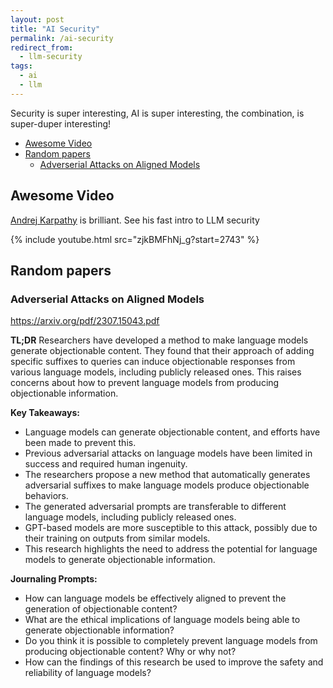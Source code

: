 ```yaml
---
layout: post
title: "AI Security"
permalink: /ai-security
redirect_from:
  - llm-security
tags:
  - ai
  - llm
---
```


Security is super interesting, AI is super interesting, the combination, is super-duper interesting!

<!-- prettier-ignore-start -->
<!-- vim-markdown-toc GFM -->

- [Awesome Video](#awesome-video)
- [Random papers](#random-papers)
    - [Adverserial Attacks on Aligned Models](#adverserial-attacks-on-aligned-models)

<!-- vim-markdown-toc -->
<!-- prettier-ignore-end -->

## Awesome Video

[Andrej Karpathy](https://www.youtube.com/@AndrejKarpathy) is brilliant. See his fast intro to LLM security

{% include youtube.html src="zjkBMFhNj_g?start=2743" %}

## Random papers

### Adverserial Attacks on Aligned Models

<https://arxiv.org/pdf/2307.15043.pdf>

**TL;DR**
Researchers have developed a method to make language models generate objectionable content. They found that their approach of adding specific suffixes to queries can induce objectionable responses from various language models, including publicly released ones. This raises concerns about how to prevent language models from producing objectionable information.

**Key Takeaways:**

- Language models can generate objectionable content, and efforts have been made to prevent this.
- Previous adversarial attacks on language models have been limited in success and required human ingenuity.
- The researchers propose a new method that automatically generates adversarial suffixes to make language models produce objectionable behaviors.
- The generated adversarial prompts are transferable to different language models, including publicly released ones.
- GPT-based models are more susceptible to this attack, possibly due to their training on outputs from similar models.
- This research highlights the need to address the potential for language models to generate objectionable information.

**Journaling Prompts:**

- How can language models be effectively aligned to prevent the generation of objectionable content?
- What are the ethical implications of language models being able to generate objectionable information?
- Do you think it is possible to completely prevent language models from producing objectionable content? Why or why not?
- How can the findings of this research be used to improve the safety and reliability of language models?
